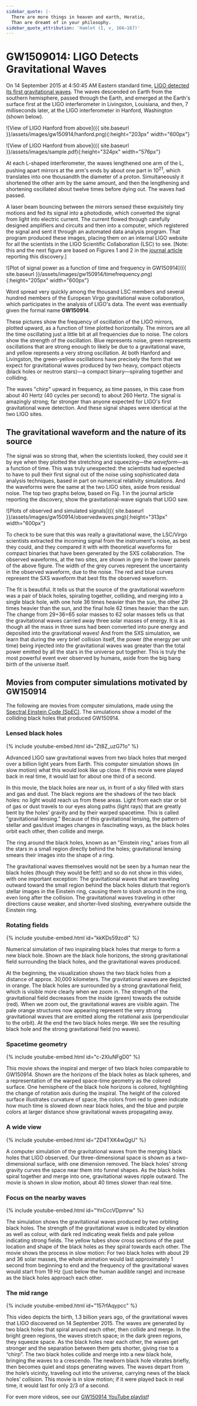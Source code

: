 ```yaml
---
sidebar_quote: |-
  There are more things in heaven and earth, Horatio,
  Than are dreamt of in your philosophy.
sidebar_quote_attribution: 'Hamlet (I, v, 166–167)'
---
```


# GW1509014: LIGO Detects Gravitational Waves

On 14 September 2015 at 4:50:45 AM Eastern standard time, [LIGO detected its first gravitational
waves](https://link.aps.org/doi/10.1103/PhysRevLett.116.061102).  The waves descended on Earth from
the southern hemisphere, passed through the Earth, and emerged at the Earth's surface first at the
LIGO interferometer in Livingston, Louisiana, and then, 7 milliseconds later, at the LIGO
interferometer in Hanford, Washington (shown below).

![View of LIGO Hanford from above]({{ site.baseurl }}/assets/images/gw150914/hanford.png){:height="203px" width="600px"}


![View of LIGO Hanford from above]({{ site.baseurl }}/assets/images/sample.pdf){:height="324px" width="576px"}

At each L-shaped interferometer, the waves lengthened one arm of the L, pushing apart mirrors at the
arm's ends by about one part in 10<sup>21</sup>, which translates into one thousandth the diameter
of a proton.  Simultaneously it shortened the other arm by the same amount, and then the lengthening
and shortening oscillated about twelve times before dying out.  The waves had passed.

A laser beam bouncing between the mirrors sensed these exquisitely tiny motions and fed its signal
into a photodiode, which converted the signal from light into electric current.  The current flowed
through carefully designed amplifiers and circuits and then into a computer, which registered the
signal and sent it through an automated data analysis program. That program produced these images,
placing them on an internal LIGO website for all the scientists in the LIGO Scientific Collaboration
(LSC) to see. [Note: this and the next figure are based on Figures 1 and 2 in the [journal
article](https://link.aps.org/doi/10.1103/PhysRevLett.116.061102) reporting this discovery.]

![Plot of signal power as a function of time and frequency in GW150914]({{ site.baseurl }}/assets/images/gw150914/timefrequency.png){:height="205px" width="600px"}

Word spread very quickly among the thousand LSC members and several hundred members of the European
Virgo gravitational wave collaboration, which participates in the analysis of LIGO's data.  The
event was eventually given the formal name <strong>GW150914</strong>.

These pictures show the frequency of oscillation of the LIGO mirrors, plotted upward, as a function
of time plotted horizontally. The mirrors are all the time oscillating just a little bit at all
frequencies due to noise.  The colors show the strength of the oscillation.  Blue represents noise,
green represents oscillations that are strong enough to likely be due to a gravitational wave, and
yellow represents a very strong oscillation. At both Hanford and Livingston, the green-yellow
oscillations have precisely the form that we expect for gravitational waves produced by two heavy,
compact objects (black holes or neutron stars)—a compact binary—spiraling together and colliding.

The waves "chirp" upward in frequency, as time passes, in this case from about 40 Hertz (40 cycles
per second) to about 260 Hertz.  The signal is amazingly strong; far stronger than anyone expected
for LIGO's first gravitational wave detection. And these signal shapes were identical at the two
LIGO sites.

## The gravitational waveform and the nature of its source

The signal was so strong that, when the scientists looked, they could see it by eye when they
plotted the stretching and squeezing—the <i>waveform</i>—as a function of time. This was truly
unexpected: the scientists had expected to have to pull their first signal out of the noise using
sophisticated data analysis techniques, based in part on numerical relativity simulations. And the
waveforms were the same at the two LIGO sites, aside from residual noise. The top two graphs below,
based on Fig. 1 in the journal article reporting the discovery, show the gravitational-wave signals
that LIGO saw.

![Plots of observed and simulated signals]({{ site.baseurl }}/assets/images/gw150914/observedwaves.png){:height="313px" width="600px"}

To check to be sure that this was really a gravitational wave, the LSC/Virgo scientists extracted
the incoming signal from the instrument's noise, as best they could, and they compared it with with
theoretical waveforms for compact binaries that have been generated by the SXS collaboration. The
observed waveforms, at the two sites, are shown in grey in the lower panels of the above figure. The
width of the grey curves represent the uncertainty in the observed waveform, due to the noise. The
red and blue curves represent the SXS waveform that best fits the observed waveform.
 
The fit is beautiful. It tells us that the source of the gravitational waveform was a pair of black
holes, spiraling together, colliding, and merging into a single black hole, with one hole 36 times
heavier than the sun, the other 29 times heavier than the sun, and the final hole 62 times heavier
than the sun. The change from 29+36=65 solar masses to 62 solar masses tells us that the
gravitational waves carried away three solar masses of energy.  It is as though all the mass in
three suns had been converted into pure energy and deposited into the gravitational waves! And from
the SXS simulation, we learn that during the very brief collision itself, the power (the energy per
unit time) being injected into the gravitational waves was greater than the total power emitted by
all the stars in the universe put together.  This is truly the most powerful event ever observed by
humans, aside from the big bang birth of the universe itself.


## Movies from computer simulations motivated by GW150914

The following are movies from computer simulations, made using the [Spectral Einstein Code
(SpEC)](black-holes.org/SpEC.html).  The simulations show a model of the colliding black holes that
produced GW150914.

### Lensed black holes

{% include youtube-embed.html id="Zt8Z_uzG71o" %}

Advanced LIGO saw gravitational waves from two black holes that merged over a billion light years
from Earth. This computer simulation shows (in slow motion) what this would look like up close. If
this movie were played back in real time, it would last for about one third of a second.

In this movie, the black holes are near us, in front of a sky filled with stars and gas and
dust. The black regions are the shadows of the two black holes: no light would reach us from these
areas. Light from each star or bit of gas or dust travels to our eyes along paths (light rays) that
are greatly bent by the holes' gravity and by their warped spacetime. This is called "gravitational
lensing." Because of this gravitational lensing, the pattern of stellar and gas/dust images changes
in fascinating ways, as the black holes orbit each other, then collide and merge.

The ring around the black holes, known as an "Einstein ring," arises from all the stars in a small
region directly behind the holes; gravitational lensing smears their images into the shape of a
ring.

The gravitational waves themselves would not be seen by a human near the black holes (though they
would be felt!) and so do not show in this video, with one important exception: The gravitational
waves that are traveling outward toward the small region behind the black holes disturb that
region’s stellar images in the Einstein ring, causing them to slosh around in the ring, even long
after the collision. The gravitational waves traveling in other directions cause weaker, and
shorter-lived sloshing, everywhere outside the Einstein ring.

### Rotating fields

{% include youtube-embed.html id="kkKDs59zcdI" %}

Numerical simulation of two inspiraling black holes that merge to form a new black hole. Shown are
the black hole horizons, the strong gravitational field surrounding the black holes, and the
gravitational waves produced.

At the beginning, the visualization shows the two black holes from a distance of approx. 30,000
kilometers. The gravitational waves are depicted in orange. The black holes are surrounded by a
strong gravitational field, which is visible more clearly when we zoom in. The strength of the
gravitational field decreases from the inside (green) towards the outside (red). When we zoom out,
the gravitational waves are visible again. The pale orange structures now appearing represent the
very strong gravitational waves that are emitted along the rotational axis (perpendicular to the
orbit). At the end the two black holes merge. We see the resulting black hole and the strong
gravitational field (no waves).

### Spacetime geometry

{% include youtube-embed.html id="c-2XIuNFgD0" %}

This movie shows the inspiral and merger of two black holes comparable to GW150914. Shown are the
horizons of the black holes as black spheres, and a representation of the warped space-time geometry
as the colored surface. One hemisphere of the black hole horizons is colored, highlighting the
change of rotation axis during the inspiral. The height of the colored surface illustrates curvature
of space, the colors from red to green indicate how much time is slowed down near black holes, and
the blue and purple colors at larger distance show gravitational waves propagating away.

### A wide view

{% include youtube-embed.html id="ZD4TXK4wQgU" %}

A computer simulation of the gravitational waves from the merging black holes that LIGO
observed. Our three-dimensional space is shown as a two-dimensional surface, with one dimension
removed. The black holes’ strong gravity curves the space near them into funnel shapes. As the black
holes spiral together and merge into one, gravitational waves ripple outward. The movie is shown in
slow motion, about 40 times slower than real time.

### Focus on the nearby waves

{% include youtube-embed.html id="YnCccVDpmrw" %}

The simulation shows the gravitational waves produced by two orbiting black holes. The strength of
the gravitational wave is indicated by elevation as well as colour, with dark red indicating weak
fields and pale yellow indicating strong fields. The yellow tubes show cross sections of the past
location and shape of the black holes as they spiral towards each other. The movie shows the process
in slow motion: For two black holes with about 29 and 36 solar masses, the whole animation would
last approximately 1 second from beginning to end and the frequency of the gravitational waves would
start from 19 Hz (just below the human audible range) and increase as the black holes approach each
other.

### The mid range

{% include youtube-embed.html id="157rfAqypcc" %}

This video depicts the birth, 1.3 billion years ago, of the gravitational waves that LIGO discovered
on 14 September 2015. The waves are generated by two black holes that spiral around each other, then
collide and merge. In the bright green regions, the waves stretch space; in the dark green regions,
they squeeze space. As the black holes near each other, the waves get stronger and the separation
between them gets shorter, giving rise to a “chirp”. The two black holes collide and merge into a
new black hole, bringing the waves to a crescendo. The newborn black hole vibrates briefly, then
becomes quiet and stops generating waves. The waves depart from the hole’s vicinity, traveling out
into the universe, carrying news of the black holes’ collision. This movie is in slow motion; if it
were played back in real time, it would last for only 2/3 of a second.


For even more videos, see our [GW150914 YouTube playlist](https://www.youtube.com/playlist?list=PLLZ9goBDt4Z9AbZQClE1FsH9xflGdByec)!
